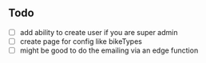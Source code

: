 ## Todo

-   [ ] add ability to create user if you are super admin
-   [ ] create page for config like bikeTypes
-   [ ] might be good to do the emailing via an edge function
